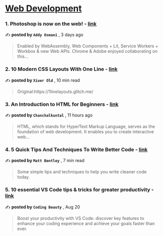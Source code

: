 
<h1><a href=https://medium.com/tag/web-development/recommended target="_blank" rel="noopener noreferrer">Web Development</a></h1>
<h3>1. Photoshop is now on the web! - <a href=https://medium.com/@addyosmani/photoshop-is-now-on-the-web-38d70954365a?source=tag_recommended_feed---------0-107----------web_development----------9fc69dd9_fe2e_4693_b3b1_0a542df6ceb0------- target="_blank" rel="noopener noreferrer">link</a></h3>

✍️ **posted by `Addy Osmani`** <date> , 3 days ago</date>

<blockquote>Enabled by WebAssembly, Web Components + Lit, Service Workers + Workbox & new Web APIs. Chrome & Adobe enjoyed collaborating on this…</blockquote>

<h3>2. 10 Modern CSS Layouts With One Line - <a href=https://medium.com/javascript-in-plain-english/10-modern-css-layouts-with-one-line-a059846c2140?source=tag_recommended_feed---------1-85----------web_development----------9fc69dd9_fe2e_4693_b3b1_0a542df6ceb0------- target="_blank" rel="noopener noreferrer">link</a></h3>

✍️ **posted by `Xiuer Old`** <date> , 10 min read</date>

<blockquote>Original:https://1linelayouts.glitch.me/</blockquote>

<h3>3. An Introduction to HTML for Beginners - <a href=https://medium.com/@chanchalkuntal398/an-introduction-to-html-for-beginners-6e40ed8aaa24?source=tag_recommended_feed---------2-84----------web_development----------9fc69dd9_fe2e_4693_b3b1_0a542df6ceb0------- target="_blank" rel="noopener noreferrer">link</a></h3>

✍️ **posted by `Chanchalkuntal`** <date> , 11 hours ago</date>

<blockquote>HTML, which stands for HyperText Markup Language, serves as the foundation of web development. It enables you to create interactive web…</blockquote>

<h3>4. 5 Quick Tips And Techniques To Write Better Code - <a href=https://medium.com/gitconnected/5-quick-tips-and-techniques-to-write-better-code-f815bbc5bdb6?source=tag_recommended_feed---------3-107----------web_development----------9fc69dd9_fe2e_4693_b3b1_0a542df6ceb0------- target="_blank" rel="noopener noreferrer">link</a></h3>

✍️ **posted by `Matt Bentley`** <date> , 7 min read</date>

<blockquote>Some simple tips and techniques to help you write cleaner code today.</blockquote>

<h3>5. 10 essential VS Code tips & tricks for greater productivity - <a href=https://medium.com/coding-beauty/vscode-tips-tricks-98c6e2258626?source=tag_recommended_feed---------4-85----------web_development----------9fc69dd9_fe2e_4693_b3b1_0a542df6ceb0------- target="_blank" rel="noopener noreferrer">link</a></h3>

✍️ **posted by `Coding Beauty`** <date> , Aug 20</date>

<blockquote>Boost your productivity with VS Code: discover key features to enhance your coding experience and achieve your goals faster than ever.</blockquote>

